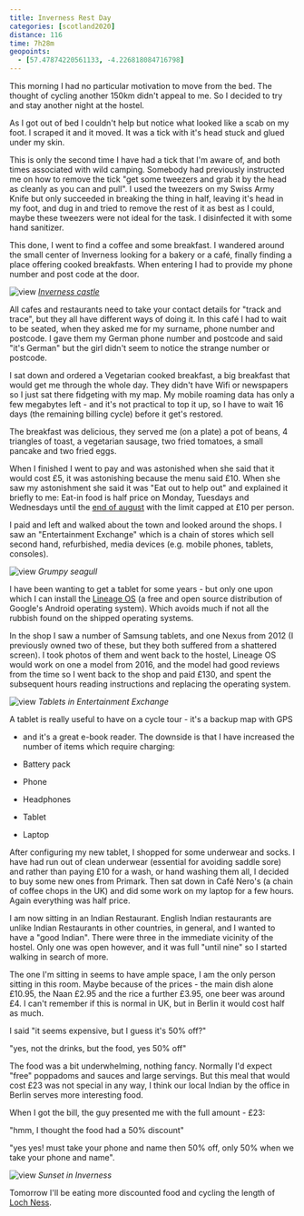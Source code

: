 ```yaml
--- 
title: Inverness Rest Day
categories: [scotland2020]
distance: 116
time: 7h28m
geopoints: 
  - [57.47874220561133, -4.226818084716798]
---
```


This morning I had no particular motivation to move from the bed. The thought
of cycling another 150km didn't appeal to me. So I decided to try and stay
another night at the hostel.

As I got out of bed I couldn't help but notice what looked like a scab on my
foot. I scraped it and it moved. It was a tick with it's head stuck and glued
under my skin.

This is only the second time I have had a tick that I'm aware of, and both
times associated with wild camping. Somebody had previously instructed me on
how to remove the tick "get some tweezers and grab it by the head as cleanly
as you can and pull". I used the tweezers on my Swiss Army Knife but only
succeeded in breaking the thing in half, leaving it's head in my foot, and dug
in and tried to remove the rest of it as best as I could, maybe these tweezers
were not ideal for the task. I disinfected it with some hand sanitizer.

This done, I went to find a coffee and some breakfast. I wandered around the
small center of Inverness looking for a bakery or a café, finally finding a
place offering cooked breakfasts. When entering I had to provide my phone
number and post code at the door.

![view](/images/scotland/2020-08-10-4.jpg)
_[Inverness castle](https://en.wikipedia.org/wiki/Inverness_Castle)_

All cafes and restaurants need to take your contact details for "track and
trace", but they all have different ways of doing it. In this café I had to
wait to be seated, when they asked me for my surname, phone number and
postcode. I gave them my German phone number and postcode and said "it's
German" but the girl didn't seem to notice the strange number or postcode.

I sat down and ordered a Vegetarian cooked breakfast, a big breakfast that
would get me through the whole day. They didn't have Wifi or newspapers so I
just sat there fidgeting with my map. My mobile roaming data has only a few
megabytes left - and it's not practical to top it up, so I have to wait 16
days (the remaining billing cycle) before it get's restored.

The breakfast was delicious, they served me (on a plate) a pot of beans, 4
triangles of toast, a vegetarian sausage, two fried tomatoes, a small pancake
and two fried eggs. 

When I finished I went to pay and was astonished when she said that it would
cost £5, it was astonishing because the menu said £10. When she saw my
astonishment she said it was "Eat out to help out" and explained it
briefly to me:  Eat-in food is half price on Monday, Tuesdays and Wednesdays
until the [end of august](https://www.gov.uk/guidance/get-a-discount-with-the-eat-out-to-help-out-scheme) with the limit capped at £10 per person.

I paid and left and walked about the town and looked around the shops. I saw
an "Entertainment Exchange" which is a chain of stores which sell second hand,
refurbished, media devices (e.g. mobile phones, tablets, consoles).

![view](/images/scotland/2020-08-10-2.jpg)
_Grumpy seagull_

I have been wanting to get a tablet for some years - but only one upon which I
can install the [Lineage OS](https://lineageos.org/) (a free and open source
distribution of Google's Android operating system). Which avoids much if not
all the rubbish found on the shipped operating systems.

In the shop I saw a number of Samsung tablets, and one Nexus from 2012 (I
previously owned two of these, but they both suffered from a shattered
screen). I took photos of them and went back to the hostel, Lineage OS would
work on one a model from 2016, and the model had good reviews from the time so
I went back to the shop and paid £130, and spent the subsequent hours
reading instructions and replacing the operating system.

![view](/images/scotland/2020-08-10-1.jpg)
_Tablets in Entertainment Exchange_

A tablet is really useful to have on a cycle tour - it's a backup map with GPS
- and it's a great e-book reader. The downside is that I have increased the
number of items which require charging:

- Battery pack
- Phone
- Headphones
- Tablet
- Laptop

After configuring my new tablet, I shopped for some underwear and socks. I
have had run out of clean underwear (essential for avoiding saddle sore) and
rather than paying £10 for a wash, or hand washing them all, I decided to buy
some new ones from Primark. Then sat down in Café Nero's (a chain of coffee chops
in the UK) and did some work on my laptop for a few hours. Again everything
was half price.

I am now sitting in an Indian Restaurant. English Indian restaurants are
unlike Indian Restaurants in other countries, in general, and I wanted to have
a "good Indian". There were three in the immediate vicinity of the hostel.
Only one was open however, and it was full "until nine" so I started walking
in search of more.

The one I'm sitting in seems to have ample space, I am the only person sitting
in this room. Maybe because of the prices - the main dish alone £10.95, the
Naan £2.95 and the rice a further £3.95, one beer was around £4. I can't
remember if this is normal in UK, but in Berlin it would cost half as much.

I said "it seems expensive, but I guess it's 50% off?" 

"yes, not the drinks, but the food, yes 50% off"

The food was a bit underwhelming, nothing fancy. Normally I'd expect "free"
poppadoms and sauces and large servings. But this meal that would cost £23 was
not special in any way, I think our local Indian by the office in Berlin serves
more interesting food.

When I got the bill, the guy presented me with the full amount - £23:

"hmm, I thought the food had a 50% discount"

"yes yes! must take your phone and name then 50% off, only 50% when we take
your phone and name".

![view](/images/scotland/2020-08-10-3.jpg)
_Sunset in Inverness_

Tomorrow I'll be eating more discounted food and cycling the length of [Loch
Ness](https://en.wikipedia.org/wiki/Loch_ness).
